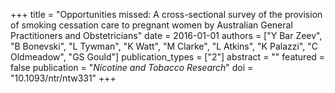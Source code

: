 +++
title = "Opportunities missed: A cross-sectional survey of the provision of smoking cessation care to pregnant women by Australian General Practitioners and Obstetricians"
date = 2016-01-01
authors = ["Y Bar Zeev", "B Bonevski", "L Tywman", "K Watt", "M Clarke", "L Atkins", "K Palazzi", "C Oldmeadow", "GS Gould"]
publication_types = ["2"]
abstract = ""
featured = false
publication = "*Nicotine and Tobacco Research*"
doi = "10.1093/ntr/ntw331"
+++

